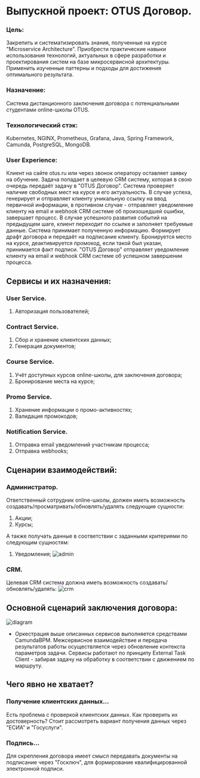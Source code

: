 # Выпускной проект: OTUS Договор.
### Цель:
Закрепить и систематизировать знания, полученные на курсе "Microservice Architecture". Приобрести практические навыки использования технологий, актуальных в сфере разработки и проектирования систем на базе микросервисной архитектуры. Применить изученные паттерны и подходы для достижения оптимального результата.

### Назначение:
Система дистанционного заключения договора с потенциальными студентами online-школы OTUS.

### Технологический стэк:
Kubernetes, NGINX, Prometheus, Grafana, Java, Spring Framework, Camunda, PostgreSQL, MongoDB.

### User Experience:
Клиент на сайте otus.ru или через звонок оператору оставляет заявку на обучение. Задача попадает в целевую CRM систему, которая в свою очередь передаёт задачу в "OTUS Договор". Система проверяет наличие свободных мест на курсе и его актуальность. В случае успеха, генерирует и отправляет клиенту уникальную ссылку на ввод первичной информации, в противном случае - отправляет уведомление клиенту на email и webhook CRM системе об произошедшей ошибки, завершает процесс. В случае успешного развития событий на предыдущем шаге, клиент переходит по ссылке и заполняет требуемые данные. Система принимает полученную информацию. Формирует драфт договора и передаёт на подписание клиенту. Бронируется место на курсе, деактивируется промокод, если такой был указан, принимается факт подписи. "OTUS Договор" отправляет уведомление клиенту на email и webhook CRM системе об успешном завершении процесса. 

## Сервисы и их назначения:

### User Service.
1) Авторизация пользователей;

### Contract Service.
1) Cбор и хранение клиентских данных;
2) Генерация документов;

### Course Service.
1) Учёт доступных курсов online-школы, для заключения договора;
2) Бронирование места на курсе;

### Promo Service.
1) Хранение информации о промо-активностях;
2) Валидация промокодов;

### Notification Service.
1) Отправка email уведомлений участникам процесса;
2) Отправка webhooks;

## Сценарии взаимодействий:

### Администратор.
Ответственный сотрудник online-школы, должен иметь возможность создавать/просматривать/обновлять/удалять следующие сущности:
1) Акции;
2) Курсы;

А также получать данные в соответствии с заданными критериями по следующим сущностям:
1) Уведомления;
![admin](https://user-images.githubusercontent.com/87579523/139543024-e30be218-376e-4ded-a2f6-ffc8a2ac0725.png)

### CRM.
Целевая CRM система должна иметь возможность создавать/обновлять/удалять:
![crm](https://user-images.githubusercontent.com/87579523/139543255-56b02eba-37b6-4476-9531-b3a2cac733b1.png)

## Основной сценарий заключения договора:
![diagram](https://user-images.githubusercontent.com/87579523/139316107-a734eb3e-e188-4ffe-80d2-067281d81935.png)
* Оркестрация выше описанных сервисов выполняется средствами CamundaBPM. Межсервисное взаимодействие и передача результатов работы осуществляется через обновление контекста параметров задачи. Сервисы работают по принципу External Task Client - забирая задачу на обработку в соответствии с движением по маршруту.

## Чего явно не хватает?
### Получение клиентских данных...
Есть проблема с проверкой клиентских данных. Как проверить их достоверность? Стоит рассмотреть вариант получения данных через "ЕСИА" и "Госуслуги".
### Подпись...
Для скрепления договора имеет смысл передавать документы на подписание через "Госключ", для формирование квалифицированной электронной подписи.
